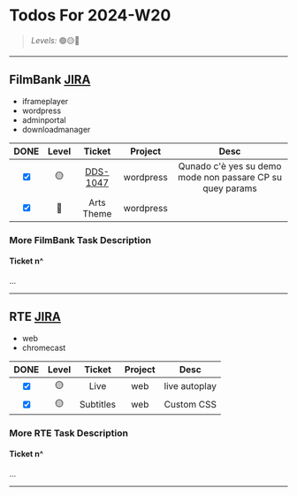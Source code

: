 # Todos For 2024-W20

> _Levels:_ 🟢🟡🔴

---

## FilmBank [JIRA](https://fincons.atlassian.net/jira/software/projects/DDS/boards/9/timeline)

- iframeplayer
- wordpress
- adminportal
- downloadmanager

|                    DONE                     | Level |                          Ticket                           |  Project  |                           Desc                            |
| :-----------------------------------------: | :---: | :-------------------------------------------------------: | :-------: | :-------------------------------------------------------: |
| <input type="checkbox" checked id="1907cc"> |  🟡   | [DDS-1047](https://fincons.atlassian.net/browse/DDS-1047) | wordpress | Qunado c'è yes su demo mode non passare CP su quey params |
| <input type="checkbox" checked id="f8cc70"> |  🔴   |                        Arts Theme                         | wordpress |                                                           |

### More FilmBank Task Description

#### Ticket n^

...

---

## RTE [JIRA](https://ott-jira.finconsgroup.com/secure/RapidBoard.jspa?rapidView=1&projectKey=RTEBB&view=planning.nodetail&quickFilter=1)

- web
- chromecast

|                     DONE                      | Level |  Ticket   | Project |     Desc      |
| :-------------------------------------------: | :---: | :-------: | :-----: | :-----------: |
|  <input type="checkbox" checked id="64f445">  |  🟡   |   Live    |   web   | live autoplay |
| <input type="checkbox" checked id="a7c977"> |  🟡   | Subtitles |   web   |  Custom CSS   |

### More RTE Task Description

#### Ticket n^

...

---
